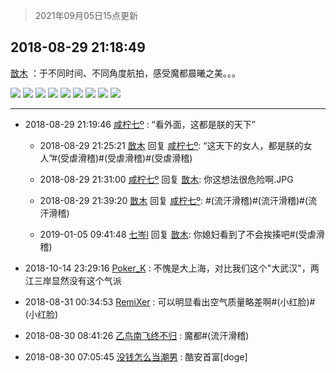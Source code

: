 > 2021年09月05日15点更新
<link rel="stylesheet" href="https://cdn.jsdelivr.net/gh/taotie6/sampleJSON@main/css/photo_show.css">


 ## 2018-08-29 21:18:49 

 [㪚木](https://www.coolapk.com/feed/7964634?shareKey=YmJhYTViNWEyMzllNjEzMTc0Mzg~) ：于不同时间、不同角度航拍，感受魔都晨曦之美。。。 

<div class="album">
<img class="img-item" src="http://image.coolapk.com/feed/2018/0829/1081091_1535548718_4257@1280x720.jpg" />
<img class="img-item" src="http://image.coolapk.com/feed/2018/0829/1081091_1535548719_5306@1280x720.jpg" />
<img class="img-item" src="http://image.coolapk.com/feed/2018/0829/1081091_1535548722_1016@1280x720.jpg" />
<img class="img-item" src="http://image.coolapk.com/feed/2018/0829/1081091_1535548723_3628@1280x720.jpg" />
<img class="img-item" src="http://image.coolapk.com/feed/2018/0829/1081091_1535548724_3545@1280x720.jpg" />
<img class="img-item" src="http://image.coolapk.com/feed/2018/0829/1081091_1535548725_1905@1280x720.jpg" />
<img class="img-item" src="http://image.coolapk.com/feed/2018/0829/1081091_1535548726_4185@1280x720.jpg" />
<img class="img-item" src="http://image.coolapk.com/feed/2018/0829/1081091_1535548727_8809@1280x720.jpg" />
<img class="img-item" src="http://image.coolapk.com/feed/2018/0829/1081091_1535548729_0503@1280x720.jpg" />
</div>

 ------- 

- 2018-08-29 21:19:46 [咸柠七º](uid=1123528) : “看外面，这都是朕的天下” 

    - 2018-08-29 21:25:21 [㪚木](uid=1081091) 回复 [咸柠七º](uid=1123528): “这天下的女人，都是朕的女人”#(受虐滑稽)#(受虐滑稽)#(受虐滑稽) 

    - 2018-08-29 21:31:00 [咸柠七º](uid=1123528) 回复 [㪚木](uid=1081091): 你这想法很危险啊.JPG 

    - 2018-08-29 21:39:20 [㪚木](uid=1081091) 回复 [咸柠七º](uid=1123528): #(流汗滑稽)#(流汗滑稽)#(流汗滑稽) 

    - 2019-01-05 09:41:48 [七岑l](uid=1463781) 回复 [㪚木](uid=1081091): 你媳妇看到了不会挨揍吧#(受虐滑稽) 

- 2018-10-14 23:29:16 [Poker_K](uid=1152931) : 不愧是大上海，对比我们这个&quot;大武汉&quot;，两江三岸显然没有这个气派 

- 2018-08-31 00:34:53 [RemiXer](uid=536028) : 可以明显看出空气质量略差啊#(小红脸)#(小红脸) 

- 2018-08-30 08:41:26 [乙鸟南飞终不归](uid=1097492) : 魔都#(流汗滑稽) 

- 2018-08-30 07:05:45 [没钱怎么当潮男](uid=595288) : 酷安首富[doge] 

